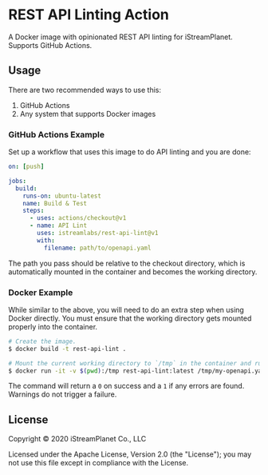 # REST API Linting Action

A Docker image with opinionated REST API linting for iStreamPlanet. Supports GitHub Actions.

## Usage

There are two recommended ways to use this:

1. GitHub Actions
2. Any system that supports Docker images

### GitHub Actions Example

Set up a workflow that uses this image to do API linting and you are done:

```yaml
on: [push]

jobs:
  build:
    runs-on: ubuntu-latest
    name: Build & Test
    steps:
      - uses: actions/checkout@v1
      - name: API Lint
        uses: istreamlabs/rest-api-lint@v1
        with:
          filename: path/to/openapi.yaml
```

The path you pass should be relative to the checkout directory, which is automatically mounted in the container and becomes the working directory.

### Docker Example

While similar to the above, you will need to do an extra step when using Docker directly. You must ensure that the working directory gets mounted properly into the container.

```sh
# Create the image.
$ docker build -t rest-api-lint .

# Mount the current working directory to `/tmp` in the container and run linting.
$ docker run -it -v $(pwd):/tmp rest-api-lint:latest /tmp/my-openapi.yaml
```

The command will return a `0` on success and a `1` if any errors are found. Warnings do not trigger a failure.

## License

Copyright © 2020 iStreamPlanet Co., LLC

Licensed under the Apache License, Version 2.0 (the "License"); you may not use this file except in compliance with the License.
